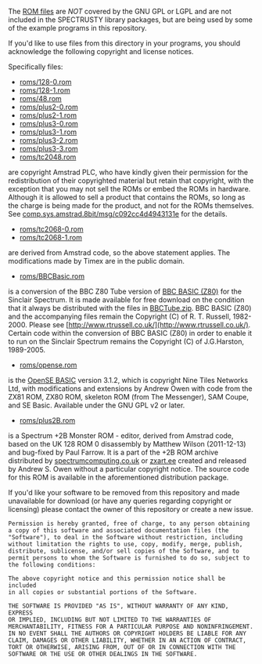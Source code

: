 The [ROM files](roms/) are _NOT_ covered by the GNU GPL or LGPL and are not included in the SPECTRUSTY library packages, but are being used by some of the example programs in this repository.

If you'd like to use files from this directory in your programs, you should acknowledge the following copyright and license notices.

Specifically files:

* [roms/128-0.rom](roms/128-0.rom)
* [roms/128-1.rom](roms/128-1.rom)
* [roms/48.rom](roms/48.rom)
* [roms/plus2-0.rom](roms/plus2-0.rom)
* [roms/plus2-1.rom](roms/plus2-1.rom)
* [roms/plus3-0.rom](roms/plus3-0.rom)
* [roms/plus3-1.rom](roms/plus3-1.rom)
* [roms/plus3-2.rom](roms/plus3-2.rom)
* [roms/plus3-3.rom](roms/plus3-3.rom)
* [roms/tc2048.rom](roms/tc2048.rom)

are copyright Amstrad PLC, who have kindly given their per­mission for the redistribution of their copyrighted material but retain that copyright, with the exception that you may not sell the ROMs or embed the ROMs in hardware. Although it is allowed to sell a product that contains the ROMs, so long as the charge is being made for the product, and not for the ROMs themselves.
See [comp.sys.amstrad.8bit/msg/c092cc4d4943131e](http://groups.google.com/group/comp.sys.amstrad.8bit/msg/c092cc4d4943131e) for the details.

* [roms/tc2068-0.rom](roms/tc2068-0.rom)
* [roms/tc2068-1.rom](roms/tc2068-1.rom)

are derived from Amstrad code, so the above statement applies. The modifications made by Timex are in the public domain.

* [roms/BBCBasic.rom](roms/BBCBasic.rom)

is a conversion of the BBC Z80 Tube version of [BBC BASIC (Z80)](http://mdfs.net/Software/Spectrum/BBCBasic/) for the Sinclair Spectrum. It is made available for free download on the condition that it always be distributed with the files in [BBCTube.zip](BBCTube.zip). BBC BASIC (Z80) and the accompanying files remain the Copyright (C) of R. T. Russell, 1982-2000. Please see [http://www.rtrussell.co.uk/](http://www.rtrussell.co.uk/).
Certain code within the conversion of BBC BASIC (Z80) in order to enable it to run on the Sinclair Spectrum remains the Copyright (C) of J.G.Harston, 1989-2005.

* [roms/opense.rom](roms/opense.rom)

is the [OpenSE BASIC](https://sourceforge.net/projects/sebasic/) version 3.1.2, which is copyright Nine Tiles Networks Ltd, with modifications and extensions by Andrew Owen with code from the ZX81 ROM, ZX80 ROM, skeleton ROM (from The Messenger), SAM Coupe, and SE Basic. Available under the GNU GPL v2 or later.

* [roms/plus2B.rom](roms/plus2B.rom)

is a Spectrum +2B Monster ROM - editor, derived from Amstrad code, based on the UK 128 ROM 0 disassembly by Matthew Wilson (2011-12-13) and bug-fixed by Paul Farrow. It is a part of the +2B ROM archive distributed by [spectrumcomputing.co.uk](https://spectrumcomputing.co.uk/entry/27590/ZX-Spectrum/2B_ROM_Set) or [zxart.ee](https://zxart.ee/eng/software/tool/programming/basic/2b-rom-set/2b-rom-set1/) created and released by Andrew S. Owen without a particular copyright notice. The source code for this ROM is available in the aforementioned distribution package.

If you'd like your software to be removed from this repository and made unavailable for download (or have any queries regarding copyright or licensing) please contact the owner of this repository or create a new issue.

```
Permission is hereby granted, free of charge, to any person obtaining
a copy of this software and associated documentation files (the
"Software"), to deal in the Software without restriction, including
without limitation the rights to use, copy, modify, merge, publish,
distribute, sublicense, and/or sell copies of the Software, and to
permit persons to whom the Software is furnished to do so, subject to
the following conditions:

The above copyright notice and this permission notice shall be included
in all copies or substantial portions of the Software.

THE SOFTWARE IS PROVIDED "AS IS", WITHOUT WARRANTY OF ANY KIND, EXPRESS
OR IMPLIED, INCLUDING BUT NOT LIMITED TO THE WARRANTIES OF
MERCHANTABILITY, FITNESS FOR A PARTICULAR PURPOSE AND NONINFRINGEMENT.
IN NO EVENT SHALL THE AUTHORS OR COPYRIGHT HOLDERS BE LIABLE FOR ANY
CLAIM, DAMAGES OR OTHER LIABILITY, WHETHER IN AN ACTION OF CONTRACT,
TORT OR OTHERWISE, ARISING FROM, OUT OF OR IN CONNECTION WITH THE
SOFTWARE OR THE USE OR OTHER DEALINGS IN THE SOFTWARE.
```
